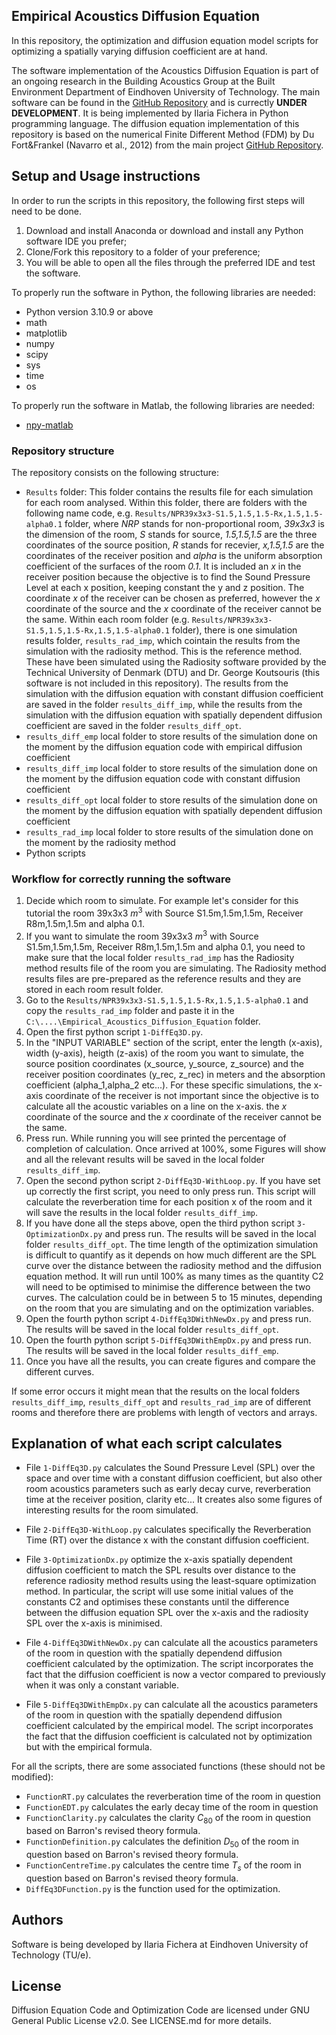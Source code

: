 ## Empirical Acoustics Diffusion Equation
In this repository, the optimization and diffusion equation model scripts for optimizing a spatially varying diffusion coefficient are at hand.

The software implementation of the Acoustics Diffusion Equation is part of an ongoing research in the Building Acoustics Group at the Built Environment Department of Eindhoven University of Technology.
The main software can be found in the [GitHub Repository](https://github.com/Building-acoustics-TU-Eindhoven/Diffusion) and is currectly **UNDER DEVELOPMENT**. It is being implemented by Ilaria Fichera in Python programming language. The diffusion equation implementation of this repository is based on the numerical Finite Different Method (FDM) by Du Fort&Frankel (Navarro et al., 2012) from the main project [GitHub Repository](https://github.com/Building-acoustics-TU-Eindhoven/Diffusion).

## Setup and Usage instructions
In order to run the scripts in this repository, the following first steps will need to be done.
1. Download and install Anaconda or download and install any Python software IDE you prefer;
2. Clone/Fork this repository to a folder of your preference;
3. You will be able to open all the files through the preferred IDE and test the software.

To properly run the software in Python, the following libraries are needed:
- Python version 3.10.9 or above
- math
- matplotlib
- numpy
- scipy
- sys
- time
- os

To properly run the software in Matlab, the following libraries are needed:
- [npy-matlab](https://github.com/kwikteam/npy-matlab)

### Repository structure
The repository consists on the following structure:
+ `Results` folder: 
This folder contains the results file for each simulation for each room analysed. 
Within this folder, there are folders with the following name code, e.g. `Results/NPR39x3x3-S1.5,1.5,1.5-Rx,1.5,1.5-alpha0.1` folder, where _NRP_ stands for non-proportional room, _39x3x3_ is the dimension of the room, _S_ stands for source, _1.5,1.5,1.5_ are the three coordinates of the source position, _R_ stands for recevier, _x,1.5,1.5_ are the coordinates of the receiver position and _alpha_ is the uniform absorption coefficient of the surfaces of the room _0.1_. It is included an _x_ in the receiver position because the objective is to find the Sound Pressure Level at each x position, keeping constant the y and z position. The coordinate _x_ of the receiver can be chosen as preferred, however the _x_ coordinate of the source and the _x_ coordinate of the receiver cannot be the same. Within each room folder (e.g. `Results/NPR39x3x3-S1.5,1.5,1.5-Rx,1.5,1.5-alpha0.1` folder), there is one simulation results folder, `results_rad_imp`, which cointain the results from the simulation with the radiosity method. This is the reference method. These have been simulated using the Radiosity software provided by the Technical University of Denmark (DTU) and Dr. George Koutsouris (this software is not included in this repository). 
The results from the simulation with the diffusion equation with constant diffusion coefficient are saved in the folder `results_diff_imp`, while the results from the simulation with the diffusion equation with spatially dependent diffusion coefficient are saved in the folder `results_diff_opt`.
+ `results_diff_emp` local folder to store results of the simulation done on the moment by the diffusion equation code with empirical diffusion coefficient
+ `results_diff_imp` local folder to store results of the simulation done on the moment by the diffusion equation code with constant diffusion coefficient
+ `results_diff_opt` local folder to store results of the simulation done on the moment by the diffusion equation with spatially dependent diffusion coefficient
+ `results_rad_imp` local folder to store results of the simulation done on the moment by the radiosity method
+ Python scripts

### Workflow for correctly running the software

1. Decide which room to simulate. For example let's consider for this tutorial the room 39x3x3 $m^3$ with Source S1.5m,1.5m,1.5m, Receiver R8m,1.5m,1.5m and alpha 0.1.
2. If you want to simulate the room 39x3x3 $m^3$ with Source S1.5m,1.5m,1.5m, Receiver R8m,1.5m,1.5m and alpha 0.1, you need to make sure that the local folder `results_rad_imp` has the Radiosity method results file of the room you are simulating. The Radiosity method results files are pre-prepared as the reference results and they are stored in each room result folder.
3. Go to the `Results/NPR39x3x3-S1.5,1.5,1.5-Rx,1.5,1.5-alpha0.1` and copy the `results_rad_imp` folder and paste it in the `C:\....\Empirical_Acoustics_Diffusion_Equation` folder.
4. Open the first python script `1-DiffEq3D.py`.
5. In the "INPUT VARIABLE" section of the script, enter the length (x-axis), width (y-axis), heigth (z-axis) of the room you want to simulate, the source position coordinates (x_source, y_source, z_source) and the receiver position coordinates (y_rec, z_rec) in meters and the absorption coefficient (alpha_1,alpha_2 etc...). For these specific simulations, the x-axis coordinate of the receiver is not important since the objective is to calculate all the acoustic variables on a line on the x-axis. the _x_ coordinate of the source and the _x_ coordinate of the receiver cannot be the same.
6. Press run. While running you will see printed the percentage of completion of calculation. Once arrived at 100%, some Figures will show and all the relevant results will be saved in the local folder `results_diff_imp`.
7. Open the second python script `2-DiffEq3D-WithLoop.py`. If you have set up correctly the first script, you need to only press run. This script will calculate the reverberation time for each position x of the room and it will save the results in the local folder `results_diff_imp`.
8. If you have done all the steps above, open the third python script `3-OptimizationDx.py` and press run. The results will be saved in the local folder `results_diff_opt`.
The time length of the optimization simulation is difficult to quantify as it depends on how much different are the SPL curve over the distance between the radiosity method and the diffusion equation method. It will run until 100% as many times as the quantity C2 will need to be optimised to minimise the difference between the two curves. The calculation could be in between 5 to 15 minutes, depending on the room that you are simulating and on the optimization variables.
9. Open the fourth python script `4-DiffEq3DWithNewDx.py` and press run. The results will be saved in the local folder `results_diff_opt`.
10. Open the fourth python script `5-DiffEq3DWithEmpDx.py` and press run. The results will be saved in the local folder `results_diff_emp`.
11. Once you have all the results, you can create figures and compare the different curves.

If some error occurs it might mean that the results on the local folders `results_diff_imp`, `results_diff_opt` and `results_rad_imp` are of different rooms and therefore there are problems with length of vectors and arrays.

## Explanation of what each script calculates

+ File `1-DiffEq3D.py` calculates the Sound Pressure Level (SPL) over the space and over time with a constant diffusion coefficient, but also other room acoustics parameters such as early decay curve, reverberation time at the receiver position, clarity etc... It creates also some figures of interesting results for the room simulated.

+ File `2-DiffEq3D-WithLoop.py` calculates specifically the Reverberation Time (RT) over the distance x with the constant diffusion coefficient. 

+ File `3-OptimizationDx.py` optimize the x-axis spatially dependent diffusion coefficient to match the SPL results over distance to the reference radiosity method results using the least-square optimization method. In particular, the script will use some initial values of the constants C2  and optimises these constants until the difference between the diffusion equation SPL over the x-axis and the radiosity SPL over the x-axis is minimised.  

+ File `4-DiffEq3DWithNewDx.py` can calculate all the acoustics parameters of the room in question with the spatially dependend diffusion coefficient calculated by the optimization. The script incorporates the fact that the diffusion coefficient is now a vector compared to previously when it was only a constant variable.

+ File `5-DiffEq3DWithEmpDx.py` can calculate all the acoustics parameters of the room in question with the spatially dependend diffusion coefficient calculated by the empirical model. The script incorporates the fact that the diffusion coefficient is calculated not by optimization but with the empirical formula.

For all the scripts, there are some associated functions (these should not be modified):
+ `FunctionRT.py` calculates the reverberation time of the room in question
+ `FunctionEDT.py` calculates the early decay time of the room in question
+ `FunctionClarity.py` calculates the clarity $C_{80}$ of the room in question based on Barron's revised theory formula.
+ `FunctionDefinition.py` calculates the definition $D_{50}$ of the room in question based on Barron's revised theory formula.
+ `FunctionCentreTime.py` calculates the centre time $T_s$ of the room in question based on Barron's revised theory formula.
+ `DiffEq3DFunction.py` is the function used for the optimization.

## Authors
Software is being developed by Ilaria Fichera at Eindhoven University of Technology (TU/e).

## License
Diffusion Equation Code and Optimization Code are licensed under GNU General Public License v2.0. See LICENSE.md for more details.
